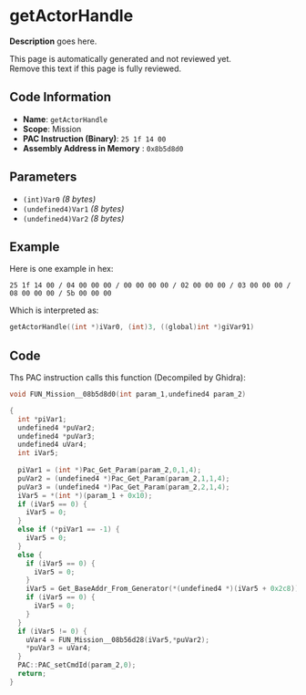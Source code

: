 # getActorHandle

**Description** goes here.

This page is automatically generated and not reviewed yet.<br>Remove this text if this page is fully reviewed.

## Code Information

- **Name**: `getActorHandle`
- **Scope**: Mission
- **PAC Instruction (Binary)**: `25 1f 14 00`
- **Assembly Address in Memory** : `0x8b5d8d0`

## Parameters

- `(int)Var0` *(8 bytes)*
- `(undefined4)Var1` *(8 bytes)*
- `(undefined4)Var2` *(8 bytes)*

## Example

Here is one example in hex:

```25 1f 14 00 / 04 00 00 00 / 00 00 00 00 / 02 00 00 00 / 03 00 00 00 / 08 00 00 00 / 5b 00 00 00```

Which is interpreted as:

```c
getActorHandle((int *)iVar0, (int)3, ((global)int *)giVar91)
```

## Code

Ths PAC instruction calls this function (Decompiled by Ghidra):

```c
void FUN_Mission__08b5d8d0(int param_1,undefined4 param_2)

{
  int *piVar1;
  undefined4 *puVar2;
  undefined4 *puVar3;
  undefined4 uVar4;
  int iVar5;
  
  piVar1 = (int *)Pac_Get_Param(param_2,0,1,4);
  puVar2 = (undefined4 *)Pac_Get_Param(param_2,1,1,4);
  puVar3 = (undefined4 *)Pac_Get_Param(param_2,2,1,4);
  iVar5 = *(int *)(param_1 + 0x10);
  if (iVar5 == 0) {
    iVar5 = 0;
  }
  else if (*piVar1 == -1) {
    iVar5 = 0;
  }
  else {
    if (iVar5 == 0) {
      iVar5 = 0;
    }
    iVar5 = Get_BaseAddr_From_Generator(*(undefined4 *)(iVar5 + 0x2c8));
    if (iVar5 == 0) {
      iVar5 = 0;
    }
  }
  if (iVar5 != 0) {
    uVar4 = FUN_Mission__08b56d28(iVar5,*puVar2);
    *puVar3 = uVar4;
  }
  PAC::PAC_setCmdId(param_2,0);
  return;
}
```

